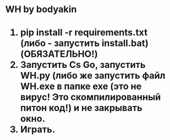 <h1>WH by bodyakin<h1/>

1. pip install -r requirements.txt (либо - запустить install.bat) (ОБЯЗАТЕЛЬНО!)
2. Запустить Cs Go, запустить WH.py (либо же запустить файл WH.exe в папке exe (это не вирус! Это скомпилированный питон код!) и не закрывать окно.
3. Играть.
